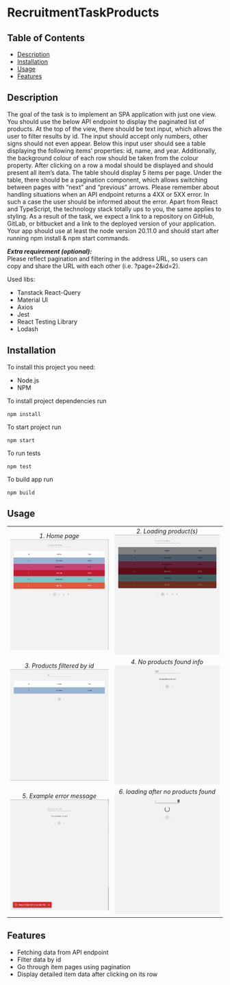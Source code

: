 # RecruitmentTaskProducts

## Table of Contents

- [Description](#description)
- [Installation](#installation)
- [Usage](#usage)
- [Features](#features)

## Description

The goal of the task is to implement an SPA application with just one view. You should use
the below API endpoint to display the paginated list of products. At the top of the view, there
should be text input, which allows the user to filter results by id. The input should accept only
numbers, other signs should not even appear. Below this input user should see a table
displaying the following items’ properties: id, name, and year. Additionally, the background
colour of each row should be taken from the colour property. After clicking on a row a modal
should be displayed and should present all item’s data. The table should display 5 items per
page. Under the table, there should be a pagination component, which allows switching
between pages with “next” and “previous” arrows.
Please remember about handling situations when an API endpoint returns a 4XX or 5XX
error. In such a case the user should be informed about the error.
Apart from React and TypeScript, the technology stack totally ups to you, the same applies
to styling. As a result of the task, we expect a link to a repository on GitHub, GitLab, or
bitbucket and a link to the deployed version of your application. Your app should use at least
the node version 20.11.0 and should start after running npm install & npm start
commands.

**_Extra requirement (optional):_**  
Please reflect pagination and filtering in the address URL, so users can copy and share the
URL with each other (i.e. ?page=2&id=2).

Used libs:

- Tanstack React-Query
- Material UI
- Axios
- Jest
- React Testing Library
- Lodash

## Installation

To install this project you need:

- Node.js
- NPM

To install project dependencies run

```
npm install
```

To start project run

```
npm start
```

To run tests

```
npm test
```

To build app run

```
npm build
```

## Usage

|                                                                                           |                                                                                                                   |
| :---------------------------------------------------------------------------------------: | :---------------------------------------------------------------------------------------------------------------: |
|                      _1. Home page_ ![home page](docs/home-page.png)                      |                     _2. Loading product(s)_ ![loading product(s)](docs/loading-next-page.png)                     |
| _3. Products filtered by id_ ![products filtered by id](docs/products-filtered-by-id.png) |                   _4. No products found info_ ![no-products-found](docs/no-products-found.png)                    |
|    _5. Example error message_ ![example-error-message](docs/example-error-message.png)    | _6. loading after no products found_ ![loading-after-no-products-found](docs/loading-after-no-products-found.png) |

## Features

- Fetching data from API endpoint
- Filter data by id
- Go through item pages using pagination
- Display detailed item data after clicking on its row
